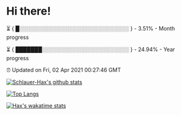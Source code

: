 # Hi there!

⏳ { █░░░░░░░░░░░░░░░░░░░░░░░░░░░░░ } - 3.51% - Month progress

⏳ { ███████░░░░░░░░░░░░░░░░░░░░░░░ } - 24.94% - Year progress

⏰ Updated on Fri, 02 Apr 2021 00:27:46 GMT


[![Schlauer-Hax's github stats](https://github-readme-stats.vercel.app/api?username=Schlauer-Hax&show_icons=true&theme=dark&count_private=true)](https://github.com/Schlauer-Hax)


[![Top Langs](https://github-readme-stats.vercel.app/api/top-langs/?username=Schlauer-Hax&layout=compact&theme=dark)](https://github.com/Schlauer-Hax?tab=repositories)


[![Hax's wakatime stats](https://github-readme-stats.vercel.app/api/wakatime?username=Hax&theme=dark)](https://wakatime.com/@Hax)

